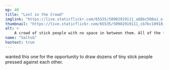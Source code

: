 ```yaml
---
ep: 48
title: "Lost in the Crowd"
imglink: "https://live.staticflickr.com/65535/50982919111_a68bc508a1_o.jpg"
thumbnail: "https://live.staticflickr.com/65535/50982919111_cb7bc10918_q.jpg"
alt: >
    A crowd of stick people with no space in between them. All of the figures are faceless, except one whose face looks sad.
name: "Salts&"
hastext: true
---
```

wanted this one for the opportunity to draw dozens of tiny stick people pressed against each other.